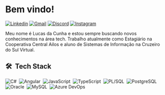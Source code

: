 # Bem vindo!

[![Linkedin](https://img.shields.io/badge/LinkedIn-0077B5?style=for-the-badge&logo=linkedin&logoColor=white)](https://www.linkedin.com/in/lucas-da-cunha-dev/) [![Gmail](https://img.shields.io/badge/Gmail-D14836?style=for-the-badge&logo=gmail&logoColor=white)](mailto:luques.cunha@gmail.com) [![Discord](https://img.shields.io/badge/Discord-7289DA?style=for-the-badge&logo=discord&logoColor=white)](https://discordapp.com/channels/@luques) [![Instagram](https://img.shields.io/badge/Instagram-E4405F?style=for-the-badge&logo=instagram&logoColor=white)](https://www.instagram.com/luques__/)

Meu nome é Lucas da Cunha e estou sempre buscando novos conhecimentos na área tech. Trabalho atualmente como Estagiário na Cooperativa Central Ailos e aluno de Sistemas de Informação na Cruzeiro do Sul Virtual.

## 🛠 &nbsp;Tech Stack
![C#](https://img.shields.io/badge/-C%23-05122A?style=flat-square&logo=c%23)&nbsp;
![Angular](https://img.shields.io/badge/-Angular-05122A?style=flat-square&logo=angular&logoColor=DD0031)&nbsp;
![JavaScript](https://img.shields.io/badge/-JavaScript-05122A?style=flat-square&logo=javascript)&nbsp;
![TypeScript](https://img.shields.io/badge/-TypeScript-05122A?style=flat-square&logo=typescript)&nbsp;
![PL/SQL](https://img.shields.io/badge/-PL%2FSQL-05122A?style=flat-square&logo=oracle)&nbsp;
![PostgreSQL](https://img.shields.io/badge/-PostgreSQL-05122A?style=flat-square&logo=postgresql)&nbsp;
![Oracle](https://img.shields.io/badge/-Oracle-05122A?style=flat-square&logo=oracle)&nbsp;
![MySQL](https://img.shields.io/badge/-MySQL-05122A?style=flat-square&logo=mysql)&nbsp;
![Azure DevOps](https://img.shields.io/badge/-Azure%20DevOps-05122A?style=flat-square&logo=azure-devops)&nbsp;
